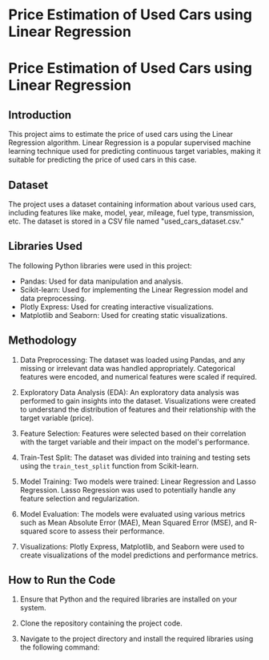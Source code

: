 # Price Estimation of Used Cars using Linear Regression
 
# Price Estimation of Used Cars using Linear Regression

## Introduction
This project aims to estimate the price of used cars using the Linear Regression algorithm. Linear Regression is a popular supervised machine learning technique used for predicting continuous target variables, making it suitable for predicting the price of used cars in this case.

## Dataset
The project uses a dataset containing information about various used cars, including features like make, model, year, mileage, fuel type, transmission, etc. The dataset is stored in a CSV file named "used_cars_dataset.csv."

## Libraries Used
The following Python libraries were used in this project:
- Pandas: Used for data manipulation and analysis.
- Scikit-learn: Used for implementing the Linear Regression model and data preprocessing.
- Plotly Express: Used for creating interactive visualizations.
- Matplotlib and Seaborn: Used for creating static visualizations.

## Methodology
1. Data Preprocessing: The dataset was loaded using Pandas, and any missing or irrelevant data was handled appropriately. Categorical features were encoded, and numerical features were scaled if required.

2. Exploratory Data Analysis (EDA): An exploratory data analysis was performed to gain insights into the dataset. Visualizations were created to understand the distribution of features and their relationship with the target variable (price).

3. Feature Selection: Features were selected based on their correlation with the target variable and their impact on the model's performance.

4. Train-Test Split: The dataset was divided into training and testing sets using the `train_test_split` function from Scikit-learn.

5. Model Training: Two models were trained: Linear Regression and Lasso Regression. Lasso Regression was used to potentially handle any feature selection and regularization.

6. Model Evaluation: The models were evaluated using various metrics such as Mean Absolute Error (MAE), Mean Squared Error (MSE), and R-squared score to assess their performance.

7. Visualizations: Plotly Express, Matplotlib, and Seaborn were used to create visualizations of the model predictions and performance metrics.

## How to Run the Code
1. Ensure that Python and the required libraries are installed on your system.

2. Clone the repository containing the project code.

3. Navigate to the project directory and install the required libraries using the following command:
